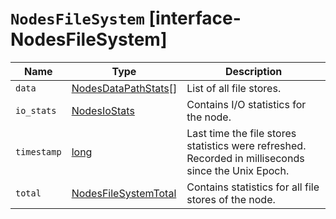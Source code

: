 # `NodesFileSystem` [interface-NodesFileSystem]

| Name | Type | Description |
| - | - | - |
| `data` | [NodesDataPathStats](./NodesDataPathStats.md)[] | List of all file stores. |
| `io_stats` | [NodesIoStats](./NodesIoStats.md) | Contains I/O statistics for the node. |
| `timestamp` | [long](./long.md) | Last time the file stores statistics were refreshed. Recorded in milliseconds since the Unix Epoch. |
| `total` | [NodesFileSystemTotal](./NodesFileSystemTotal.md) | Contains statistics for all file stores of the node. |

